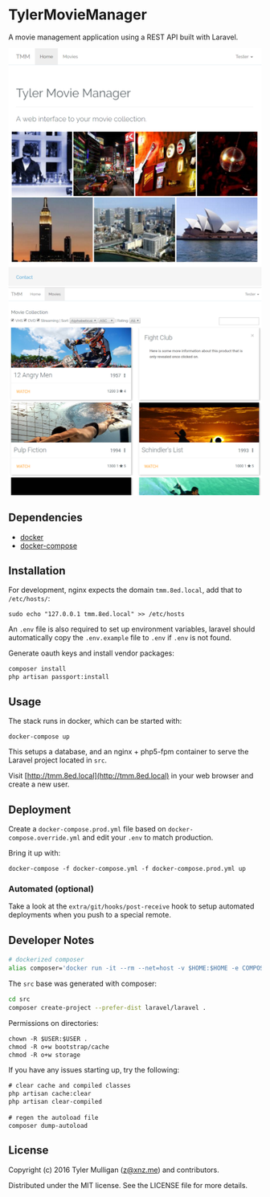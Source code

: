 # TylerMovieManager

A movie management application using a REST API built with Laravel.

![Screenshot TMM](extra/media/tmm.png)
![Screenshot TMM](extra/media/tmm-browse.png)

## Dependencies

* [docker](https://docs.docker.com/engine/installation/)
* [docker-compose](https://docs.docker.com/compose/install/)

## Installation

For development, nginx expects the domain `tmm.8ed.local`, add that to `/etc/hosts/`:

```
sudo echo "127.0.0.1 tmm.8ed.local" >> /etc/hosts
```

An `.env` file is also required to set up environment variables, laravel should automatically copy the `.env.example` file to `.env` if `.env` is not found.

Generate oauth keys and install vendor packages:

```
composer install
php artisan passport:install
```

## Usage

The stack runs in docker, which can be started with:

```
docker-compose up
```

This setups a database, and an nginx + php5-fpm container to serve the Laravel project located in `src`. 

Visit [http://tmm.8ed.local](http://tmm.8ed.local) in your web browser and create a new user.

## Deployment

Create a `docker-compose.prod.yml` file based on `docker-compose.override.yml` and edit your `.env` to match production.

Bring it up with:

```
docker-compose -f docker-compose.yml -f docker-compose.prod.yml up
```

### Automated (optional)

Take a look at the `extra/git/hooks/post-receive` hook to setup automated deployments when you push to a special remote.

## Developer Notes

```bash
# dockerized composer
alias composer='docker run -it --rm --net=host -v $HOME:$HOME -e COMPOSER_HOME="$HOME/.composer" -u $UID -w `pwd` composer/composer:master-php5-alpine'
```

The `src` base was generated with composer:

```bash
cd src
composer create-project --prefer-dist laravel/laravel .
```

Permissions on directories:

```
chown -R $USER:$USER .
chmod -R o+w bootstrap/cache
chmod -R o+w storage
```

If you have any issues starting up, try the following:

```
# clear cache and compiled classes
php artisan cache:clear
php artisan clear-compiled

# regen the autoload file
composer dump-autoload
```

## License

Copyright (c) 2016 Tyler Mulligan (z@xnz.me) and contributors.

Distributed under the MIT license. See the LICENSE file for more details.
